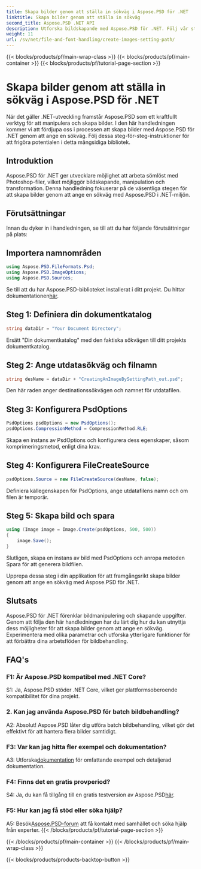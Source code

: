 ```yaml
---
title: Skapa bilder genom att ställa in sökväg i Aspose.PSD för .NET
linktitle: Skapa bilder genom att ställa in sökväg
second_title: Aspose.PSD .NET API
description: Utforska bildskapande med Aspose.PSD för .NET. Följ vår steg-för-steg-guide och släpp lös potentialen i detta kraftfulla bibliotek.
weight: 11
url: /sv/net/file-and-font-handling/create-images-setting-path/
---
```


{{< blocks/products/pf/main-wrap-class >}}
{{< blocks/products/pf/main-container >}}
{{< blocks/products/pf/tutorial-page-section >}}

# Skapa bilder genom att ställa in sökväg i Aspose.PSD för .NET

När det gäller .NET-utveckling framstår Aspose.PSD som ett kraftfullt verktyg för att manipulera och skapa bilder. I den här handledningen kommer vi att fördjupa oss i processen att skapa bilder med Aspose.PSD för .NET genom att ange en sökväg. Följ dessa steg-för-steg-instruktioner för att frigöra potentialen i detta mångsidiga bibliotek.

## Introduktion

Aspose.PSD för .NET ger utvecklare möjlighet att arbeta sömlöst med Photoshop-filer, vilket möjliggör bildskapande, manipulation och transformation. Denna handledning fokuserar på de väsentliga stegen för att skapa bilder genom att ange en sökväg med Aspose.PSD i .NET-miljön.

## Förutsättningar

Innan du dyker in i handledningen, se till att du har följande förutsättningar på plats:

## Importera namnområden

```csharp
using Aspose.PSD.FileFormats.Psd;
using Aspose.PSD.ImageOptions;
using Aspose.PSD.Sources;
```

Se till att du har Aspose.PSD-biblioteket installerat i ditt projekt. Du hittar dokumentationen[här](https://reference.aspose.com/psd/net/).

## Steg 1: Definiera din dokumentkatalog

```csharp
string dataDir = "Your Document Directory";
```

Ersätt "Din dokumentkatalog" med den faktiska sökvägen till ditt projekts dokumentkatalog.

## Steg 2: Ange utdatasökväg och filnamn

```csharp
string desName = dataDir + "CreatingAnImageBySettingPath_out.psd";
```

Den här raden anger destinationssökvägen och namnet för utdatafilen.

## Steg 3: Konfigurera PsdOptions

```csharp
PsdOptions psdOptions = new PsdOptions();
psdOptions.CompressionMethod = CompressionMethod.RLE;
```

Skapa en instans av PsdOptions och konfigurera dess egenskaper, såsom komprimeringsmetod, enligt dina krav.

## Steg 4: Konfigurera FileCreateSource

```csharp
psdOptions.Source = new FileCreateSource(desName, false);
```

Definiera källegenskapen för PsdOptions, ange utdatafilens namn och om filen är temporär.

## Steg 5: Skapa bild och spara

```csharp
using (Image image = Image.Create(psdOptions, 500, 500))
{
    image.Save();
}
```

Slutligen, skapa en instans av bild med PsdOptions och anropa metoden Spara för att generera bildfilen.

Upprepa dessa steg i din applikation för att framgångsrikt skapa bilder genom att ange en sökväg med Aspose.PSD för .NET.

## Slutsats

Aspose.PSD för .NET förenklar bildmanipulering och skapande uppgifter. Genom att följa den här handledningen har du lärt dig hur du kan utnyttja dess möjligheter för att skapa bilder genom att ange en sökväg. Experimentera med olika parametrar och utforska ytterligare funktioner för att förbättra dina arbetsflöden för bildbehandling.

## FAQ's

### F1: Är Aspose.PSD kompatibel med .NET Core?

S1: Ja, Aspose.PSD stöder .NET Core, vilket ger plattformsoberoende kompatibilitet för dina projekt.

### 2. Kan jag använda Aspose.PSD för batch bildbehandling?

A2: Absolut! Aspose.PSD låter dig utföra batch bildbehandling, vilket gör det effektivt för att hantera flera bilder samtidigt.

### F3: Var kan jag hitta fler exempel och dokumentation?

 A3: Utforska[dokumentation](https://reference.aspose.com/psd/net/) för omfattande exempel och detaljerad dokumentation.

### F4: Finns det en gratis provperiod?

 S4: Ja, du kan få tillgång till en gratis testversion av Aspose.PSD[här](https://releases.aspose.com/).

### F5: Hur kan jag få stöd eller söka hjälp?

 A5: Besök[Aspose.PSD-forum](https://forum.aspose.com/c/psd/34) att få kontakt med samhället och söka hjälp från experter.
{{< /blocks/products/pf/tutorial-page-section >}}

{{< /blocks/products/pf/main-container >}}
{{< /blocks/products/pf/main-wrap-class >}}

{{< blocks/products/products-backtop-button >}}
